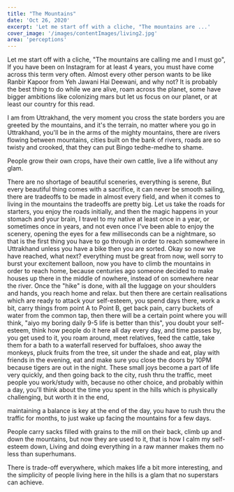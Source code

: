 ```yaml
---
title: "The Mountains"
date: 'Oct 26, 2020'
excerpt: 'Let me start off with a cliche, "The mountains are ...'
cover_image: '/images/contentImages/living2.jpg'
area: 'perceptions'
---
```


Let me start off with a cliche, "The mountains are calling me and I must go", If you have been on Instagram for at least 4 years, you must have come across this term very often. Almost every other person wants to be like Ranbir Kapoor from Yeh Jawani Hai Deewani, and why not? It is probably the best thing to do while we are alive, roam across the planet, some have bigger ambitions like colonizing mars but let us focus on our planet, or at least our country for this read.

I am from Uttrakhand, the very moment you cross the state borders you are greeted by the mountains, and it's the terrain, no matter where you go in Uttrakhand, you'll be in the arms of the mighty mountains, there are rivers flowing between mountains, cities built on the bank of rivers, roads are so twisty and crooked, that they can put Bingo tedhe-medhe to shame. 

People grow their own crops, have their own cattle, live a life without any glam. 


There are no shortage of beautiful sceneries, everything is serene, But every beautiful thing comes with a  sacrifice, it can never be smooth sailing, there are tradeoffs to be made in almost every field, and when it comes to living in the mountains the tradeoffs are pretty big.
Let us take the roads for starters, you enjoy the roads initially, and then the magic happens in your stomach and your brain, I travel to my native at least once in a year, or sometimes once in years, and not even once I've been able to enjoy the scenery, opening the eyes for a few milliseconds can be a nightmare, so that is the first thing you have to go through in order to reach somewhere in Uttrakhand unless you have a bike then you are sorted.
Okay so now we have reached, what next? everything must be great from now,  well sorry to burst your excitement balloon, now you have to climb the mountains in order to reach home, because centuries ago someone decided to make houses up there in the middle of nowhere, instead of on somewhere near the river.
Once the "hike" is done, with all the luggage on your shoulders and hands, you reach home and relax. but then there are certain realisations which are ready to attack your self-esteem, you spend days there, work a bit, carry things from point A to Point B, get back pain, carry buckets of water from the common tap, then there will be a certain point where you will think, "aiyo my boring daily 9-5 life is better than this", you doubt your self-esteem, think how people do it here all day every day, and time passes by, you get used to it, you roam around, meet relatives, feed the cattle, take them for a bath to a waterfall reserved for buffaloes, shoo away the monkeys, pluck fruits from the tree, sit under the shade and eat, play with friends in the evening, eat and make sure you close the doors by 10PM because tigers are out in the night.
These small joys become a part of life very quickly, and then going back to the city, rush thru the traffic, meet people you work/study with, because no other choice, and probably within a day, you'll think about the time you spent in the hills which is physically challenging, but worth it in the end, 

maintaining a balance is key at the end of the day, you have to rush thru the traffic for months, to just wake up facing the mountains for a few days.

People carry sacks filled with grains to the mill on their back, climb up and down the mountains, but now they are used to it, that is how I calm my self-esteem down, Living and doing everything in a raw manner makes them no less than superhumans.

There is trade-off everywhere, which makes life a bit more interesting, and the simplicity of people living here in the hills is a glam that no superstars can achieve.